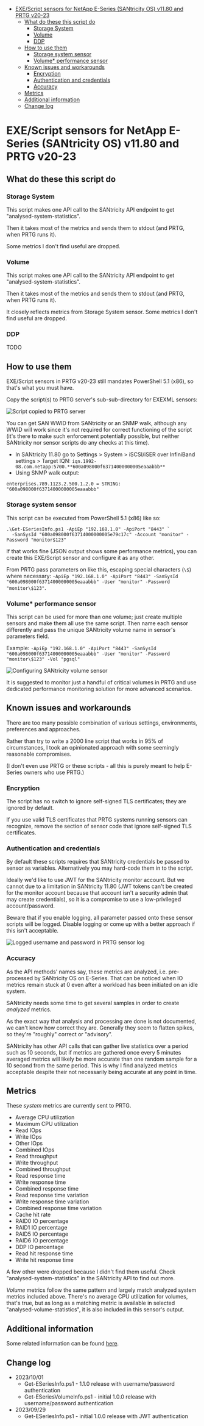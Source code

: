 - [EXE/Script sensors for NetApp E-Series (SANtricity OS) v11.80 and PRTG v20-23](#exescript-sensors-for-netapp-e-series-santricity-os-v1180-and-prtg-v20-23)
  - [What do these this script do](#what-do-these-this-script-do)
    - [Storage System](#storage-system)
    - [Volume](#volume)
    - [DDP](#ddp)
  - [How to use them](#how-to-use-them)
    - [Storage system sensor](#storage-system-sensor)
    - [Volume\* performance sensor](#volume-performance-sensor)
  - [Known issues and workarounds](#known-issues-and-workarounds)
    - [Encryption](#encryption)
    - [Authentication and credentials](#authentication-and-credentials)
    - [Accuracy](#accuracy)
  - [Metrics](#metrics)
  - [Additional information](#additional-information)
  - [Change log](#change-log)

# EXE/Script sensors for NetApp E-Series (SANtricity OS) v11.80 and PRTG v20-23

## What do these this script do

### Storage System

This script makes one API call to the SANtricity API endpoint to get "analysed-system-statistics".

Then it takes most of the metrics and sends them to stdout (and PRTG, when PRTG runs it).

Some metrics I don't find useful are dropped. 

### Volume

This script makes one API call to the SANtricity API endpoint to get "analysed-system-statistics".

Then it takes most of the metrics and sends them to stdout (and PRTG, when PRTG runs it).

It closely reflects metrics from Storage System sensor. Some metrics I don't find useful are dropped. 

### DDP

TODO

## How to use them

EXE/Script sensors in PRTG v20-23 still mandates PowerShell 5.1 (x86), so that's what you must have.

Copy the script(s) to PRTG server's sub-sub-directory for EXEXML sensors:

![Script copied to PRTG server](/monitor/PRTG/prtg-script-on-server.png)

You can get SAN WWID from SANtricity or an SNMP walk, although any WWID will work since it's not required for correct functioning of the script (it's there to make such enforcement potentially possible, but neither SANtricity nor sensor scripts do any checks at this time).

- In SANtricity 11.80 go to Settings > System > iSCSI/iSER over InfiniBand settings > Target IQN: `iqn.1992-08.com.netapp:5700.**600a098000f63714000000005eaaabbb**`
- Using SNMP walk output:

```raw
enterprises.789.1123.2.500.1.2.0 = STRING: "600a098000f63714000000005eaaabbb"
```

### Storage system sensor 

This script can be executed from PowerShell 5.1 (x86) like so:

```pwsh
.\Get-ESeriesInfo.ps1 -ApiEp "192.168.1.0" -ApiPort "8443" `
  -SanSysId "600a098000f63714000000005e79c17c" -Account "monitor" -Password "monitor$123"
```

If that works fine (JSON output shows some performance metrics), you can create this EXE/Script sensor and configure it as any other.

From PRTG pass parameters on like this, escaping special characters (`\$`) where necessary: `-ApiEp "192.168.1.0" -ApiPort "8443" -SanSysId "600a098000f63714000000005eaaabbb" -User "monitor" -Password "monitor\$123"`.

### Volume* performance sensor

This script can be used for more than one volume; just create multiple sensors and make them all use the same script. Then name each sensor differently and pass the unique SANtricity volume name in sensor's parameters field.

Example: `-ApiEp "192.168.1.0" -ApiPort "8443" -SanSysId "600a098000f63714000000005eaaabbb" -User "monitor" -Password "monitor\$123" -Vol "pgsql"`

![Configuring SANtricity volume sensor](/monitor/PRTG/prtg-script-sensor-parameters.png)

It is suggested to monitor just a handful of critical volumes in PRTG and use dedicated performance monitoring solution for more advanced scenarios.

## Known issues and workarounds 

There are too many possible combination of various settings, environments, preferences and approaches. 

Rather than try to write a 2000 line script that works in 95% of circumstances, I took an opinionated approach with some seemingly reasonable compromises. 

(I don't even use PRTG or these scripts - all this is purely meant to help E-Series owners who use PRTG.)

### Encryption

The script has no switch to ignore self-signed TLS certificates; they are ignored by default. 

If you use valid TLS certificates that PRTG systems running sensors can recognize, remove the section of sensor code that ignore self-signed TLS certificates.

### Authentication and credentials

By default these scripts requires that SANtricity credentials be passed to sensor as variables. Alternatively you may hard-code them in to the script.

Ideally we'd like to use JWT for the SANtricity monitor account. But we cannot due to a limitation in SANtricity 11.80 (JWT tokens can't be created for the monitor account because that account isn't a security admin that may create credentials), so it is a compromise to use a low-privileged account/password.

Beware that if you enable logging, all parameter passed onto these sensor scripts will be logged. Disable logging or come up with a better approach if this isn't acceptable.

![Logged username and password in PRTG sensor log](/monitor/PRTG/prtg-script-log-if-enabled.png)

### Accuracy

As the API methods' names say, these metrics are analyzed, i.e. pre-processed by SANtricity OS on E-Series. That can be noticed when IO metrics remain stuck at 0 even after a workload has been initiated on an idle system.

SANtricity needs some time to get several samples in order to create *analyzed* metrics.

As the exact way that analysis and processing are done is not documented, we can't know how correct they are. Generally they seem to flatten spikes, so they're "roughly" correct or "advisory".

SANtricity has other API calls that can gather live statistics over a period such as 10 seconds, but if metrics are gathered once every 5 minutes averaged metrics will likely be more accurate than one random sample for a 10 second from the same period. This is why I find analyzed metrics acceptable despite their not necessarily being accurate at any point in time. 

## Metrics

These *system* metrics are currently sent to PRTG. 

- Average CPU utilization 
- Maximum CPU utilization 
- Read IOps 
- Write IOps 
- Other IOps 
- Combined IOps 
- Read throughput 
- Write throughput 
- Combined throughput 
- Read response time 
- Write response time 
- Combined response time 
- Read response time variation 
- Write response time variation 
- Combined response time variation 
- Cache hit rate 
- RAID0 IO percentage 
- RAID1 IO percentage 
- RAID5 IO percentage 
- RAID6 IO percentage 
- DDP IO percentage 
- Read hit response time 
- Write hit response time 

A few other were dropped because I didn't find them useful. Check "analysed-system-statistics" in the SANtricity API to find out more.

*Volume* metrics follow the same pattern and largely match analyzed system metrics included above. There's no average CPU utilization for volumes, that's true, but as long as a matching metric is available in selected "analysed-volume-statistics", it is also included in this sensor's output.

## Additional information

Some related information can be found [here](https://scaleoutsean.github.io/2023/09/25/monitoring-netapp-eseries-with-prtg.html#security-in-shell-scripts).

## Change log

- 2023/10/01
  - Get-ESeriesInfo.ps1 - 1.1.0 release with username/password authentication
  - Get-ESeriesVolumeInfo.ps1 - initial 1.0.0 release with username/password authentication
- 2023/09/29
  - Get-ESeriesInfo.ps1 - initial 1.0.0 release with JWT authentication
